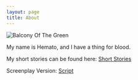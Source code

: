 ```yaml
---
layout: page
title: About
---
```

![Balcony Of The Green](https://github.com/LWFlouisa/UFBlog/blob/main/images/BalconyOfTheGreen.png?raw=true)

My name is Hemato, and I have a thing for blood.

My short stories can be found here: [Short Stories](https://lwflouisa.github.io/ShortFiction/page/11/)

Screenplay Version: [Script](https://lwflouisa.github.io/UploadedFairyOELN/screenplay.html)
